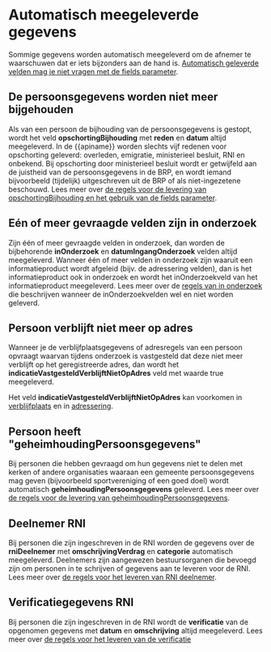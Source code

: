# Automatisch meegeleverde gegevens

Sommige gegevens worden automatisch meegeleverd om de afnemer te waarschuwen dat er iets bijzonders aan de hand is. [Automatisch geleverde velden mag je niet vragen met de fields parameter](/personen/features/opschorting-bijhouding/fields).

## De persoonsgegevens worden niet meer bijgehouden 

Als van een persoon de bijhouding van de persoonsgegevens is gestopt, wordt het veld **opschortingBijhouding** met **reden** en **datum** altijd meegeleverd. In de {{apiname}} worden slechts vijf redenen voor opschorting geleverd: overleden, emigratie, ministerieel besluit, RNI en onbekend. Bij opschorting door ministerieel besluit wordt er getwijfeld aan de juistheid van de persoonsgegevens in de BRP, en 
wordt iemand bijvoorbeeld (tijdelijk) uitgeschreven uit de BRP of als niet-ingezetene beschouwd. Lees meer over [de regels voor de levering van opschortingBijhouding en het gebruik van de fields parameter](/personen/features/opschorting-bijhouding/fields).



## Eén of meer gevraagde velden zijn in onderzoek

Zijn één of meer gevraagde velden in onderzoek, dan worden de bijbehorende **inOnderzoek** en **datumIngangOnderzoek** velden altijd meegeleverd.
Wanneer één of meer velden in onderzoek zijn waaruit een informatieproduct wordt afgeleid (bijv. de adressering velden), dan is het informatieproduct ook in onderzoek en wordt het inOnderzoekveld van het informatieproduct meegeleverd.
Lees meer over de [regels van in onderzoek](/personen/features/in-onderzoek) die beschrijven wanneer de inOnderzoekvelden wel en niet worden geleverd.

## Persoon verblijft niet meer op adres

Wanneer je de verblijfplaatsgegevens of adresregels van een persoon opvraagt waarvan tijdens onderzoek is vastgesteld dat deze niet meer verblijft op het geregistreerde adres, dan wordt het **indicatieVastgesteldVerblijftNietOpAdres** veld met waarde true meegeleverd.

Het veld **indicatieVastgesteldVerblijftNietOpAdres** kan voorkomen in [verblijfplaats](./personen/features/verblijfplaats/adres/vastgesteld-verblijft-niet-op-adres) en in [adressering](./personen/features/adressering/adresregels/vastgesteld-verblijft-niet-op-adres).

## Persoon heeft "geheimhoudingPersoonsgegevens" 

Bij personen die hebben gevraagd om hun gegevens niet te delen met kerken of andere organisaties waaraan een gemeente persoonsgegevens mag geven (bijvoorbeeld sportvereniging of een goed doel) wordt automatisch **geheimhoudingPersoonsgegevens** geleverd. Lees meer over [de regels voor de levering van geheimhoudingPersoonsgegevens](/personen/features/geheimhouding).

## Deelnemer RNI
Bij personen die zijn ingeschreven in de RNI worden de gegevens over de **rniDeelnemer** met **omschrijvingVerdrag** en **categorie** automatisch meegeleverd. Deelnemers zijn aangewezen bestuursorganen die bevoegd zijn om personen in te schrijven of gegevens aan te leveren voor de RNI. Lees meer over [de regels voor het leveren van RNI deelnemer](/personen/features/rni).

## Verificatiegegevens RNI
Bij personen die zijn ingeschreven in de RNI wordt de **verificatie** van de opgenomen gegevens met **datum** en **omschrijving** altijd meegeleverd. Lees meer over [de regels voor het leveren van de verificatie](/personen/features/verificatie/fields)
